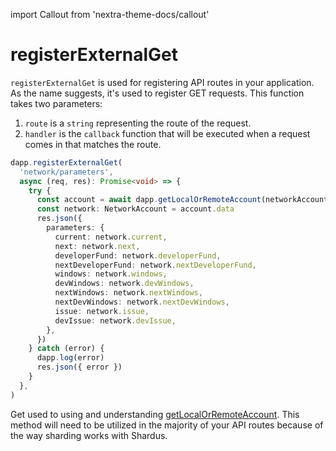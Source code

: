 import Callout from 'nextra-theme-docs/callout'

# registerExternalGet

`registerExternalGet` is used for registering API routes in your application. As the name suggests, it's used to register GET requests. This function takes two parameters:

1. `route` is a `string` representing the route of the request.
2. `handler` is the `callback` function that will be executed when a request comes in that matches the route.

```ts
dapp.registerExternalGet(
  'network/parameters',
  async (req, res): Promise<void> => {
    try {
      const account = await dapp.getLocalOrRemoteAccount(networkAccount)
      const network: NetworkAccount = account.data
      res.json({
        parameters: {
          current: network.current,
          next: network.next,
          developerFund: network.developerFund,
          nextDeveloperFund: network.nextDeveloperFund,
          windows: network.windows,
          devWindows: network.devWindows,
          nextWindows: network.nextWindows,
          nextDevWindows: network.nextDevWindows,
          issue: network.issue,
          devIssue: network.devIssue,
        },
      })
    } catch (error) {
      dapp.log(error)
      res.json({ error })
    }
  },
)
```

<Callout emoji="💡" type="default">

Get used to using and understanding [getLocalOrRemoteAccount](./getLocalOrRemoteAccount). This method will need to be utilized in the majority of your API routes because of the way sharding works with Shardus.

</Callout>
